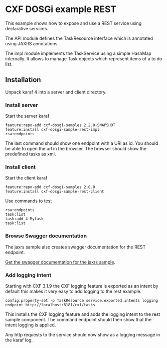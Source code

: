 # CXF DOSGi example REST

This example shows how to expose and use a REST service using declarative services.

The API module defines the TaskResource interface which is annotated using JAXRS annotations.

The impl module implements the TaskService using a simple HashMap internally. It allows to manage Task objects which represent items of a to do list.

 
## Installation

Unpack karaf 4 into a server and client directory.

### Install server 

Start the server karaf

```
feature:repo-add cxf-dosgi-samples 2.2.0-SNAPSHOT
feature:install cxf-dosgi-sample-rest-impl
rsa:endpoints
```

The last command should show one endpoint with a URI as id. You should be able to open the url in the browser. The browser should show the predefined tasks as xml.

### Install client 

Start the client karaf

```
feature:repo-add cxf-dosgi-samples 2.0.0
feature:install cxf-dosgi-sample-rest-client
```
Use commands to test

```
rsa:endpoints
task:list
task:add 4 Mytask
task:list
```

### Browse Swagger documentation

The jaxrs sample also creates swagger documentation for the REST endpoint.

[Get the swagger documentation for the jaxrs sample](http://localhost:8181/cxf/tasks/api-docs?url=../swagger.json).

### Add logging intent

Starting with CXF 3.1.9 the CXF logging feature is exported as an intent by
default this makes it very easy to add logging to the rest example.

```
config:property-set -p TaskResource service.exported.intents logging
endpoint http://localhost:8181/cxf/tasks
```

This installs the CXF logging feature and adds the logging intent to the
rest sample component. The command endpoint should then show that the intent
logging is applied. 

Any http requests to the service should now show as a logging message in the
karaf log.
